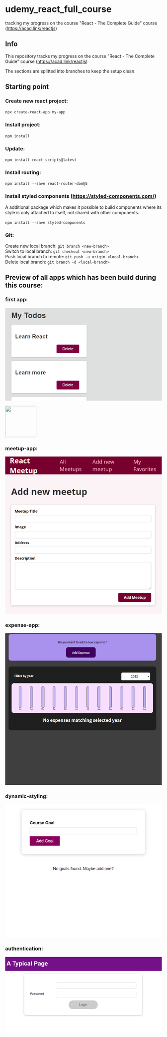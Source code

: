 # udemy_react_full_course

tracking my progress on the course "React - The Complete Guide" course (https://acad.link/reactjs)

## Info

This repository tracks my progress on the course "React - The Complete Guide" course (https://acad.link/reactjs)

The sections are splitted into branches to keep the setup clean.

## Starting point

### Create new react project:

`npx create-react-app my-app`

### Install project:

`npm install`

### Update:

`npm install react-scripts@latest`

### Install routing:

`npm install --save react-router-dom@5`

### Install styled components (https://styled-components.com/)

A additional package which makes it possible to build components where its style is only attached to itself, not shared with other components.

`npm install --save styled-components`

### Git:

Create new local branch: `git branch <new-branch>` \
Switch to local branch: `git checkout <new-branch>` \
Push local branch to remote: `git push -u origin <local-branch>` \
Delete local branch: `git branch -d <local-branch>`

## Preview of all apps which has been build during this course:

### first app:
![](https://github.com/RaphaelBecker/udemy_react_full_course/blob/main/previews/01-first_app.gif)

<img src="[/images/output/video1.gif](https://github.com/RaphaelBecker/udemy_react_full_course/blob/main/previews/01-first_app.gif)" width="100" height="100"/>

### meetup-app:
![](https://github.com/RaphaelBecker/udemy_react_full_course/blob/main/previews/02-meetup-app.PNG)

### expense-app:
![](https://github.com/RaphaelBecker/udemy_react_full_course/blob/main/previews/03-expense-app.gif)

### dynamic-styling:
![](https://github.com/RaphaelBecker/udemy_react_full_course/blob/main/previews/04-dynamic-styling.gif)

### authentication:
![](https://github.com/RaphaelBecker/udemy_react_full_course/blob/main/previews/07-advanced-concepts.gif)
